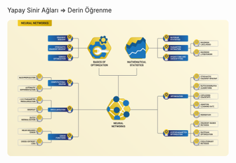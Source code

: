 
Yapay Sinir Ağları => Derin Öğrenme

![Derin Öğrenme için Matematik Örnek Harita](deeplearningmath.png)
